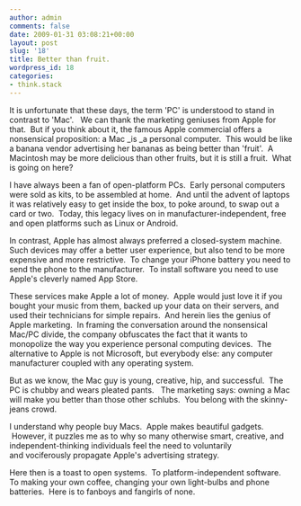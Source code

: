 ```yaml
---
author: admin
comments: false
date: 2009-01-31 03:08:21+00:00
layout: post
slug: '18'
title: Better than fruit.
wordpress_id: 18
categories:
- think.stack
---
```


It is unfortunate that these days, the term 'PC' is understood to stand in contrast to 'Mac'.   We can thank the marketing geniuses from Apple for that.  But if you think about it, the famous Apple commercial offers a nonsensical proposition: a Mac _is _a personal computer.  This would be like a banana vendor advertising her bananas as being better than 'fruit'.  A Macintosh may be more delicious than other fruits, but it is still a fruit.  What is going on here?<!-- more -->

I have always been a fan of open-platform PCs.  Early personal computers were sold as kits, to be assembled at home.  And until the advent of laptops it was relatively easy to get inside the box, to poke around, to swap out a card or two.  Today, this legacy lives on in manufacturer-independent, free and open platforms such as Linux or Android.

In contrast, Apple has almost always preferred a closed-system machine.  Such devices may offer a better user experience, but also tend to be more expensive and more restrictive.  To change your iPhone battery you need to send the phone to the manufacturer.  To install software you need to use Apple's cleverly named App Store.

These services make Apple a lot of money.  Apple would just love it if you bought your music from them, backed up your data on their servers, and used their technicians for simple repairs.  And herein lies the genius of Apple marketing.  In framing the conversation around the nonsensical Mac/PC divide, the company obfuscates the fact that it wants to monopolize the way you experience personal computing devices.  The alternative to Apple is not Microsoft, but everybody else: any computer manufacturer coupled with any operating system.

But as we know, the Mac guy is young, creative, hip, and successful.  The PC is chubby and wears pleated pants.   The marketing says: owning a Mac will make you better than those other schlubs.  You belong with the skinny-jeans crowd.  

I understand why people buy Macs.  Apple makes beautiful gadgets.  However, it puzzles me as to why so many otherwise smart, creative, and independent-thinking individuals feel the need to voluntarily and vociferously propagate Apple's advertising strategy.

Here then is a toast to open systems.  To platform-independent software.  To making your own coffee, changing your own light-bulbs and phone batteries.  Here is to fanboys and fangirls of none.
